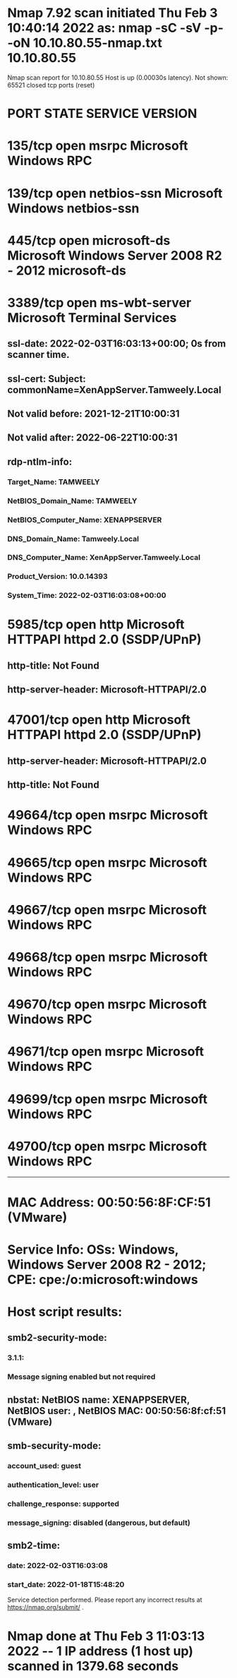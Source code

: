 # Nmap 7.92 scan initiated Thu Feb  3 10:40:14 2022 as: nmap -sC -sV -p- -oN 10.10.80.55-nmap.txt 10.10.80.55
Nmap scan report for 10.10.80.55
Host is up (0.00030s latency).
Not shown: 65521 closed tcp ports (reset)
# PORT      STATE SERVICE       VERSION

# 135/tcp   open  msrpc         Microsoft Windows RPC

# 139/tcp   open  netbios-ssn   Microsoft Windows netbios-ssn

# 445/tcp   open  microsoft-ds  Microsoft Windows Server 2008 R2 - 2012 microsoft-ds

# 3389/tcp  open  ms-wbt-server Microsoft Terminal Services
## ssl-date: 2022-02-03T16:03:13+00:00; 0s from scanner time.
## ssl-cert: Subject: commonName=XenAppServer.Tamweely.Local
## Not valid before: 2021-12-21T10:00:31
## Not valid after:  2022-06-22T10:00:31
## rdp-ntlm-info: 
### Target_Name: TAMWEELY
### NetBIOS_Domain_Name: TAMWEELY
### NetBIOS_Computer_Name: XENAPPSERVER
### DNS_Domain_Name: Tamweely.Local
### DNS_Computer_Name: XenAppServer.Tamweely.Local
### Product_Version: 10.0.14393
### System_Time: 2022-02-03T16:03:08+00:00

# 5985/tcp  open  http          Microsoft HTTPAPI httpd 2.0 (SSDP/UPnP)
## http-title: Not Found
## http-server-header: Microsoft-HTTPAPI/2.0

# 47001/tcp open  http          Microsoft HTTPAPI httpd 2.0 (SSDP/UPnP)
## http-server-header: Microsoft-HTTPAPI/2.0
## http-title: Not Found

# 49664/tcp open  msrpc         Microsoft Windows RPC

# 49665/tcp open  msrpc         Microsoft Windows RPC

# 49667/tcp open  msrpc         Microsoft Windows RPC

# 49668/tcp open  msrpc         Microsoft Windows RPC

# 49670/tcp open  msrpc         Microsoft Windows RPC

# 49671/tcp open  msrpc         Microsoft Windows RPC

# 49699/tcp open  msrpc         Microsoft Windows RPC

# 49700/tcp open  msrpc         Microsoft Windows RPC

-----------------------------------------------------

# MAC Address: 00:50:56:8F:CF:51 (VMware)
# Service Info: OSs: Windows, Windows Server 2008 R2 - 2012; CPE: cpe:/o:microsoft:windows

# Host script results:
## smb2-security-mode: 
### 3.1.1: 
###   Message signing enabled but not required
## nbstat: NetBIOS name: XENAPPSERVER, NetBIOS user: <unknown>, NetBIOS MAC: 00:50:56:8f:cf:51 (VMware)
## smb-security-mode: 
### account_used: guest
### authentication_level: user
### challenge_response: supported
### message_signing: disabled (dangerous, but default)
## smb2-time: 
### date: 2022-02-03T16:03:08
### start_date: 2022-01-18T15:48:20

Service detection performed. Please report any incorrect results at https://nmap.org/submit/ .
# Nmap done at Thu Feb  3 11:03:13 2022 -- 1 IP address (1 host up) scanned in 1379.68 seconds
